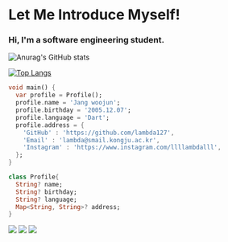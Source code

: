 Let Me Introduce Myself!
========================
### Hi, I'm a software engineering student.

![Anurag's GitHub stats](https://github-readme-stats.vercel.app/api?username=lambda127&show_icons=true&theme=radical)

[![Top Langs](https://github-readme-stats.vercel.app/api/top-langs/?username=lambda127)](https://github.com/lambda127/github-readme-stats)


```dart
void main() {
  var profile = Profile();
  profile.name = 'Jang woojun';
  profile.birthday = '2005.12.07';
  profile.language = 'Dart';
  profile.address = {
    'GitHub' : 'https://github.com/lambda127',
    'Email' : 'lambda@smail.kongju.ac.kr',
    'Instagram' : 'https://www.instagram.com/llllambdalll',
  };
}

class Profile{
  String? name;
  String? birthday;
  String? language;
  Map<String, String>? address; 
}
```

<a href="https://hits.seeyoufarm.com"><img src="https://hits.seeyoufarm.com/api/count/incr/badge.svg?url=https%3A%2F%2Fgithub.com%2Flambda127&count_bg=black&title_bg=black&icon=github.svg&icon_color=white&title=GitHUb&edge_flat=true"/></a> <a href="https://www.instagram.com/llllambdalll"><img src="https://img.shields.io/badge/Instagram-%23E4405F?style=flat&logo=Instagram&logoColor=white"
/></a> <a href="mailto:lambda@smail.kongju.ac.kr"><img src="https://img.shields.io/badge/Email-blue?style=flat&logo=Gmail&logoColor=white&link=lambda@smail.kongju.ac.kr"
/></a>


